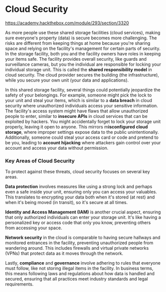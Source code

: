 # Cloud Security
https://academy.hackthebox.com/module/293/section/3320

As more people use these shared storage facilities (cloud services), making sure everyone's property (data) is secure becomes more challenging. The risks are different from keeping things at home because you're sharing space and relying on the facility's management for certain parts of security. In the storage facility, both you and the facility owners have roles in keeping your items safe. The facility provides overall security, like guards and surveillance cameras, but you the individual are responsible for locking your individual storage unit. This is called the **shared responsibility model** in cloud security. The cloud provider secures the building (the infrastructure), while you secure your own unit (your data and applications).

In this shared storage facility, several things could potentially jeopardize the safety of your belongings. For example, someone might pick the lock to your unit and steal your items, which is similar to a **data breach** in cloud security where unauthorized individuals access your sensitive information. The facility's access system might have flaws that allow unauthorized people to enter, similar to **insecure APIs** in cloud services that can be exploited by hackers. You might accidentally forget to lock your storage unit properly, leaving it open to anyone. This mirrors m**isconfigured cloud storage**, where improper settings expose data to the public unintentionally. Additionally, someone could steal your access card or code and pretend to be you, leading to **account hijacking** where attackers gain control over your account and access your data without permission.

### Key Areas of Cloud Security
To protect against these threats, cloud security focuses on several key areas.

**Data protection** involves measures like using a strong lock and perhaps even a safe inside your unit, ensuring only you can access your valuables. This translates to encrypting your data both when it's stored (at rest) and when it's being moved (in transit), so it's secure at all times.

**Identity and Access Management (IAM)** is another crucial aspect, ensuring that only authorized individuals can enter your storage unit. It's like having a personalized key or access code that only you know, preventing others from accessing your space.

**Network security** in the cloud is comparable to having secure hallways and monitored entrances in the facility, preventing unauthorized people from wandering around. This includes firewalls and virtual private networks (VPNs) that protect data as it moves through the network.

Lastly, **compliance** and **governance** involve adhering to rules that everyone must follow, like not storing illegal items in the facility. In business terms, this means following laws and regulations about how data is handled and secured, ensuring that all practices meet industry standards and legal requirements.
